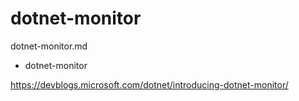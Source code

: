 # dotnet-monitor

dotnet-monitor.md

*   dotnet-monitor

https://devblogs.microsoft.com/dotnet/introducing-dotnet-monitor/

